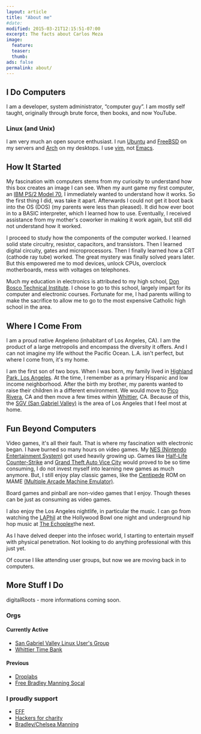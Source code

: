 ```yaml
---
layout: article
title: "About me"
#date:
modified: 2015-03-21T12:15:51-07:00
excerpt: The facts about Carlos Meza
image:
  feature:
  teaser:
  thumb:
ads: false
permalink: about/
---
```

## I Do Computers

I am a developer, system administrator, “computer guy”. I am mostly self taught, originally through brute force, then books, and now YouTube.

### Linux (and Unix)

I am very much an open source enthusiast. I run [Ubuntu](http://www.ubuntu.com/) and [FreeBSD](https://www.freebsd.org/) on my servers and [Arch](https://www.archlinux.org/) on my desktops. I use [vim](http://www.vim.org/), not [Emacs](https://www.gnu.org/software/emacs/).

## How It Started

My fascination with computers stems from my curiosity to understand how this box creates an image I can see. When my aunt game my first computer, an [IBM PS/2 Model 70](/my-first-computer_1995-06-28/), I immediately wanted to understand how it works. So the first thing I did, was take it apart. Afterwards I could not get it boot back into the OS (DOS) (my parents were less than pleased). It did how ever boot in to a BASIC interpreter, which I learned how to use. Eventually, I received assistance from my mother's coworker in making it work again, but still did not understand how it worked.

I proceed to study how the components of the computer worked. I learned solid state circuitry, resistor, capacitors, and transistors. Then I learned digital circuity, gates and microprocessors. Then I finally learned how a CRT (cathode ray tube) worked. The great mystery was finally solved years later. But this empowered me to mod devices, unlock CPUs, overclock motherboards, mess with voltages on telephones.

Much my education in electronics is attributed to my high school, [Don Bosco Technical Institute](https://www.boscotech.edu/). I chose to go to this school, largely impart for its computer and electronic courses. Fortunate for me, I had parents willing to make the sacrifice to allow me to go to the most expensive Catholic high school in the area.

## Where I Come From

I am a proud native Angeleno (inhabitant of Los Angeles, CA). I am the product of a large metropolis and encompass the diversity it offers. And I can not imagine my life without the Pacific Ocean. L.A. isn't perfect, but where I come from, it's my home.

I am the first son of two boys. When I was born, my family lived in [Highland Park, Los Angeles](http://en.wikipedia.org/wiki/Highland_Park,_Los_Angeles).  At the time, I remember as a primary Hispanic and low income neighborhood. After the birth my brother, my parents wanted to raise their children in a different environment. We would move to [Pico Rivera](http://en.wikipedia.org/wiki/Pico_Rivera,_California), CA and then move a few times within [Whittier](http://en.wikipedia.org/wiki/Whittier,_California), CA. Because of this, the [SGV (San Gabriel Valley)](http://en.wikipedia.org/wiki/San_Gabriel_Valley) is the area of Los Angeles that I feel most at home.

## Fun Beyond Computers

Video games, it's all their fault. That is where my fascination with electronic began. I have burned so many hours on video games. My [NES (Nintendo Entertainment System)](http://en.wikipedia.org/wiki/Nintendo_Entertainment_System) got used heavily growing up. Games like [Half-Life Counter-Strike](http://en.wikipedia.org/wiki/Counter-Strike) and [Grand Theft Auto Vice City](http://www.rockstargames.com/vicecity/) would proved to be so time consuming, I do not invest myself into learning new games as much anymore. But, I still enjoy play classic games, like the [Centipede](http://en.wikipedia.org/wiki/Centipede_%28video_game%29) ROM on MAME [(Multiple Arcade Machine Emulator)](http://mamedev.org/).

Board games and pinball are non-video games that I enjoy. Though theses can be just as consuming as video games.

I also enjoy the Los Angeles nightlife, in particular the music. I can go from watching the [LAPhil](http://www.hollywoodbowl.com/philpedia/los-angeles-philharmonic) at the Hollywood Bowl one night and underground hip hop music at [The Echoplex](http://www.theecho.com)the next.

As I have delved deeper into the infosec world, I starting to entertain myself with physical penetration. Not looking to do anything professional with this just yet.

Of course I like attending user groups, but now we are moving back in to computers.

## More Stuff I Do

digitalRoots - more informations coming soon.

### Orgs

#### Currently Active
- [San Gabriel Valley Linux User's Group](http://www.sgvlug.org/)
- [Whittier Time Bank](http://whittiertimebank.org)

#### Previous
- [Droplabs](http://www.droplabs.net/)
- [Free Bradley Manning Socal](https://www.facebook.com/FreeChelseaManningSoCal/info?tab=page_info)

### I proudly support
- [EFF](https://www.eff.org/)
- [Hackers for charity](http://www.hackersforcharity.org/)
- [Bradley/Chelsea Manning](http://www.chelseamanning.org/)
